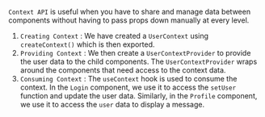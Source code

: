 `Context API` is useful when you have to share and manage data between components without having to pass props down manually at every level.

1. `Creating Context` : We have created a `UserContext` using `createContext()` which is then exported.
2. `Providing Context` : We then create a `UserContextProvider` to provide the user data to the child components. The `UserContextProvider` wraps around the components that need access to the context data.
3. `Consuming Context` : The `useContext` hook is used to consume the context. In the `Login` component, we use it to access the `setUser` function and update the user data. Similarly, in the `Profile` component, we use it to access the `user` data to display a message.